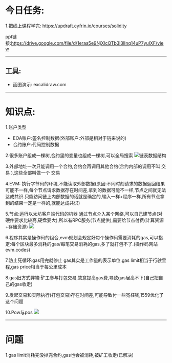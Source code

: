 # 今日任务:
1.把线上课程学完: https://updraft.cyfrin.io/courses/solidity  

ppt链接:https://drive.google.com/file/d/1eraa5e9NjXlcQTb3l3lInq14uP7yuIXF/view

---
## 工具:
- 画图演示: excalidraw.com

---
# 知识点:
1.账户类型
 - EOA账户:签名控制数据(外部账户:外部是相对于链来说的)
 - 合约账户:代码控制数据

2.很多账户组成一棵树,合约里的变量也组成一棵树,可以全局搜索
![链表数据结构](https://github.com/Cobb9527/Images/blob/main/%E6%88%AA%E5%B1%8F2025-02-12%20%E4%B8%8A%E5%8D%8810.16.04.png)

3.外部地址一次只能调用一个合约,合约会再调用其他合约(合约内部的调用不叫 交易 ),这些全部叫做一个 交易

4.EVM: 执行字节码的环境,不能读取外部数据(原因:不同时刻请求的数据返回结果可能不一样,每个节点请求数据存在时间差,拿到的数据可能不一样,节点之间就无法达成共识.只能访问链上内部数据的话就是确定的,输入一样+程序一样,所有节点拿到的结果一定是一样的,就能达成共识)

5.节点:运行以太坊客户端代码的机器
通过节点介入某个网络,可以自己建节点(对硬件要求比较高,硬盘要大),所以有RPC服务(节点提供),需要给节点付费(计算资源+存储资源)
![](https://github.com/Cobb9527/Images/blob/main/%E6%88%AA%E5%B1%8F2025-02-12%20%E4%B8%8A%E5%8D%8810.06.57.png)

6.程序其实是操作码的组合,evm规划会规定好每个操作码需要消耗的gas,可以指定:每个区块最多消耗的gas/每笔交易消耗的gas,多了就打包不了.(操作码网站 evm.codes)

7.防止死循环:gas用完就停止
gas其实是工作量的表示单位.gas limit相当于行驶里程,gas price相当于每公里成本

8.gas旧方式弊端:矿工参与打包交易,故意提高gas费,导致gas居高不下(自己把自己的gas收走)

9.发起交易和实际执行(打包交易)存在时间差,可能导致付一些冤枉钱,1559优化了这个问题

10.Pow与pos
![](https://github.com/Cobb9527/Images/blob/main/%E6%88%AA%E5%B1%8F2025-02-12%20%E4%B8%8A%E5%8D%889.53.50.png)

---
# 问题
1.gas limit消耗完没掉完合约,gas也会被消耗,被矿工收走(已解决)
